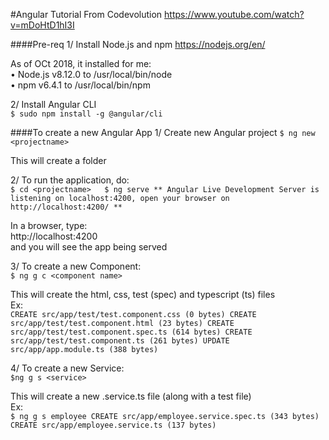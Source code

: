 #Angular Tutorial
From Codevolution
https://www.youtube.com/watch?v=mDoHtD1hI3I

####Pre-req
1/ Install Node.js and npm
https://nodejs.org/en/

As of OCt 2018, it installed for me:  
    •    Node.js v8.12.0 to /usr/local/bin/node  
    •    npm v6.4.1 to /usr/local/bin/npm

2/ Install Angular CLI  
`$ sudo npm install -g @angular/cli`  


####To create a new Angular App
1/ Create new Angular project
`$ ng new <projectname>`

This will create a folder


2/ To run the application, do:  
`$ cd <projectname>  
$ ng serve
** Angular Live Development Server is listening on localhost:4200, open your browser on http://localhost:4200/ **
`

In a browser, type:  
http://localhost:4200  
and you will see the app being served   


3/ To create a new Component:  
`$ ng g c <component name>
`

This will create the html, css, test (spec) and typescript (ts) files  
Ex:  
`CREATE src/app/test/test.component.css (0 bytes)
CREATE src/app/test/test.component.html (23 bytes)
CREATE src/app/test/test.component.spec.ts (614 bytes)
CREATE src/app/test/test.component.ts (261 bytes)
UPDATE src/app/app.module.ts (388 bytes)`


4/ To create a new Service:  
`$ng g s <service>
`

This will create a new .service.ts file (along with a test file)   
Ex:  
`$ ng g s employee
CREATE src/app/employee.service.spec.ts (343 bytes)
CREATE src/app/employee.service.ts (137 bytes)`
